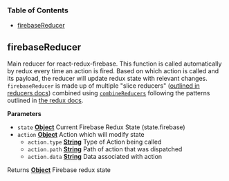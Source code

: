 <!-- Generated by documentation.js. Update this documentation by updating the source code. -->

### Table of Contents

-   [firebaseReducer][1]

## firebaseReducer

Main reducer for react-redux-firebase. This function is called
automatically by redux every time an action is fired. Based on which action
is called and its payload, the reducer will update redux state with relevant
changes. `firebaseReducer` is made up of multiple "slice reducers"
([outlined in reducers docs][2]) combined using
[`combineReducers`][3]
following the patterns outlined in
[the redux docs][4].

**Parameters**

-   `state` **[Object][5]** Current Firebase Redux State (state.firebase)
-   `action` **[Object][5]** Action which will modify state
    -   `action.type` **[String][6]** Type of Action being called
    -   `action.path` **[String][6]** Path of action that was dispatched
    -   `action.data` **[String][6]** Data associated with action

Returns **[Object][5]** Firebase redux state

[1]: #firebasereducer

[2]: /docs/recipes/reducers.md

[3]: https://redux.js.org/docs/api/combineReducers.html

[4]: https://redux.js.org/docs/recipes/StructuringReducers.html

[5]: https://developer.mozilla.org/docs/Web/JavaScript/Reference/Global_Objects/Object

[6]: https://developer.mozilla.org/docs/Web/JavaScript/Reference/Global_Objects/String
